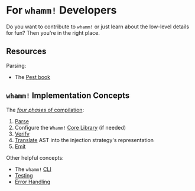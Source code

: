 # For `whamm!` Developers #

Do you want to contribute to `whamm!` or just learn about the low-level details for fun?
Then you're in the right place.

## Resources ##

Parsing:
- The [Pest book](https://pest.rs/book/)

## `whamm!` Implementation Concepts ##

The [_four phases_ of compilation](compiler_phases.md):
1. [Parse](parsing.md)
2. Configure the `Whamm!` [Core Library](./core_lib.md) (if needed)
3. [Verify](verifying.md)
4. [Translate](translate.md) AST into the injection strategy's representation
5. [Emit](emit/emitting.md)

Other helpful concepts:
- The `whamm!` [CLI](cli.md)
- [Testing](testing.md)
- [Error Handling](error_handling.md)
